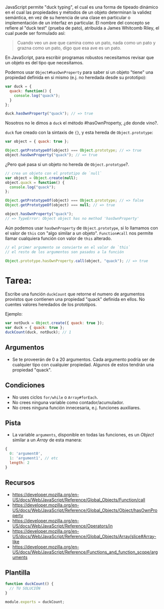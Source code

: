 JavaScript permite "duck typing", el cual es una forma de tipeado dinámico en el cual las propiedades y métodos de un objeto determinan la validez semántica, en vez de su herencia de una clase en particular o implementación de un interfaz en particular. El nombre del concepto se refiere al "duck test" (prueba de pato), atribuida a James Whitcomb Riley, el cual puede ser formulado así:

> Cuando veo un ave que camina como un pato, nada como un pato y grazna como un pato, digo que esa ave es un pato.

En JavaScript, para escribir programas robustos necesitamos revisar que un objeto es del tipo que necesitamos.

Podemos usar `Object#hasOwnProperty` para saber si un objeto "tiene" una propiedad definida en si mismo (e.j. no heredada desde su prototipo):

```js
var duck = {
  quack: function() {
    console.log("quack");
  }
};

duck.hasOwnProperty("quack"); // => true
```

Nosotros no le dimos a `duck` el método #hasOwnProperty, ¿de donde vino?.

`duck` fue creado con la sintaxis de `{}`, y esta hereda de `Object.prototype`:

```js
var object = { quack: true };

Object.getPrototypeOf(object) === Object.prototype; // => true
object.hasOwnProperty("quack"); // => true
```

¿Pero qué pasa si un objeto no hereda de `Object.prototype`?.

```js
// crea un objeto con el prototipo de `null`
var object = Object.create(null);
object.quack = function() {
  console.log("quack");
};

Object.getPrototypeOf(object) === Object.prototype; // => false
Object.getPrototypeOf(object) === null; // => true

object.hasOwnProperty("quack");
// => TypeError: Object object has no method 'hasOwnProperty'
```

Aún podemos usar `hasOwnProperty` de `Object.prototype`, si lo llamamos con el valor de `this` con "algo similar a un objeto". `Function#call` nos permite llamar cualquiera función con valor de `this` alterado.

```js
// el primer argumento se convierte en el valor de `this`
// el resto de los argumentos son pasados a la función

Object.prototype.hasOwnProperty.call(object, "quack"); // => true
```

# Tarea:

Escribe una función `duckCount` que retorne el numero de argumentos provistos que contienen una propiedad "quack" definida en ellos. No cuentes valores heredados de los prototipos.

Ejemplo:

```js
var notDuck = Object.create({ quack: true });
var duck = { quack: true };
duckCount(duck, notDuck); // 1
```

## Argumentos

- Se te proveerán de 0 a 20 argumentos. Cada argumento podría ser de cualquier tipo con cualquier propiedad. Algunos de estos tendrán una propiedad "quack".

## Condiciones

- No uses ciclos `for/while` o `Array#forEach`.
- No crees ninguna variable como contador/acumulador.
- No crees ninguna función innecesaria, e.j. funciones auxiliares.

## Pista

- La variable `arguments`, disponible en todas las funciones, es un _Object_ similar a un _Array_ de esta manera:

```js
{
  0: 'argument0',
  1: 'argument1', // etc
  length: 2
}
```

## Recursos

- https://developer.mozilla.org/en-US/docs/Web/JavaScript/Reference/Global_Objects/Function/call
- https://developer.mozilla.org/en-US/docs/Web/JavaScript/Reference/Global_Objects/Object/hasOwnProperty
- https://developer.mozilla.org/en-US/docs/Web/JavaScript/Reference/Operators/in
- https://developer.mozilla.org/en-US/docs/Web/JavaScript/Reference/Global_Objects/Array/slice#Array-like
- https://developer.mozilla.org/en-US/docs/Web/JavaScript/Reference/Functions_and_function_scope/arguments

## Plantilla

```js
function duckCount() {
  // TU SOLUCIÓN
}

module.exports = duckCount;
```
